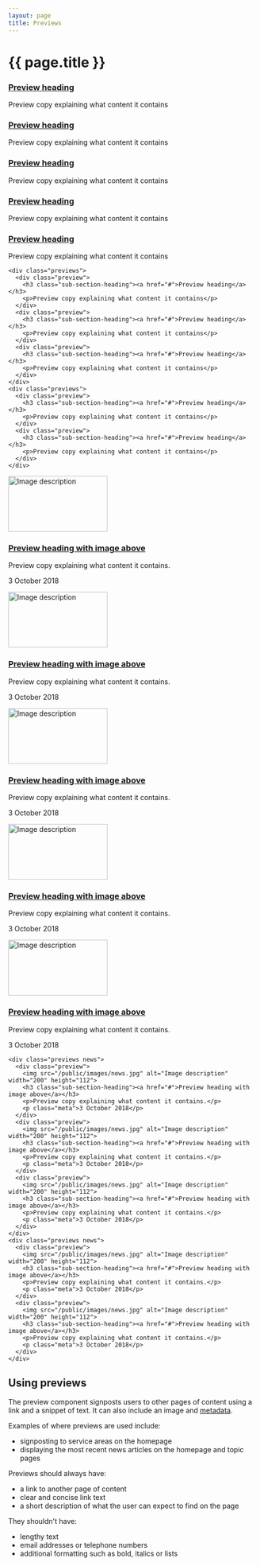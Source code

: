 ```yaml
---
layout: page
title: Previews
---
```


# {{ page.title }}

<div class="previews">
  <div class="preview">
    <h3 class="sub-section-heading"><a href="#">Preview heading</a></h3>
    <p>Preview copy explaining what content it contains</p>
  </div>
  <div class="preview">
    <h3 class="sub-section-heading"><a href="#">Preview heading</a></h3>
    <p>Preview copy explaining what content it contains</p>
  </div>
  <div class="preview">
    <h3 class="sub-section-heading"><a href="#">Preview heading</a></h3>
    <p>Preview copy explaining what content it contains</p>
  </div>
</div>
<div class="previews">
  <div class="preview">
    <h3 class="sub-section-heading"><a href="#">Preview heading</a></h3>
    <p>Preview copy explaining what content it contains</p>
  </div>
  <div class="preview">
    <h3 class="sub-section-heading"><a href="#">Preview heading</a></h3>
    <p>Preview copy explaining what content it contains</p>
  </div>
</div>

    <div class="previews">
      <div class="preview">
        <h3 class="sub-section-heading"><a href="#">Preview heading</a></h3>
        <p>Preview copy explaining what content it contains</p>
      </div>
      <div class="preview">
        <h3 class="sub-section-heading"><a href="#">Preview heading</a></h3>
        <p>Preview copy explaining what content it contains</p>
      </div>
      <div class="preview">
        <h3 class="sub-section-heading"><a href="#">Preview heading</a></h3>
        <p>Preview copy explaining what content it contains</p>
      </div>
    </div>
    <div class="previews">
      <div class="preview">
        <h3 class="sub-section-heading"><a href="#">Preview heading</a></h3>
        <p>Preview copy explaining what content it contains</p>
      </div>
      <div class="preview">
        <h3 class="sub-section-heading"><a href="#">Preview heading</a></h3>
        <p>Preview copy explaining what content it contains</p>
      </div>
    </div>

<div class="previews news">
  <div class="preview">
    <img src="/public/images/news.jpg" alt="Image description" width="200" height="112">
    <h3 class="sub-section-heading"><a href="#">Preview heading with image above</a></h3>
    <p>Preview copy explaining what content it contains.</p>
    <p class="meta">3 October 2018</p>
  </div>
  <div class="preview">
    <img src="/public/images/news.jpg" alt="Image description" width="200" height="112">
    <h3 class="sub-section-heading"><a href="#">Preview heading with image above</a></h3>
    <p>Preview copy explaining what content it contains.</p>
    <p class="meta">3 October 2018</p>
  </div>
  <div class="preview">
    <img src="/public/images/news.jpg" alt="Image description" width="200" height="112">
    <h3 class="sub-section-heading"><a href="#">Preview heading with image above</a></h3>
    <p>Preview copy explaining what content it contains.</p>
    <p class="meta">3 October 2018</p>
  </div>
</div>
<div class="previews news">
  <div class="preview">
    <img src="/public/images/news.jpg" alt="Image description" width="200" height="112">
    <h3 class="sub-section-heading"><a href="#">Preview heading with image above</a></h3>
    <p>Preview copy explaining what content it contains.</p>
    <p class="meta">3 October 2018</p>
  </div>
  <div class="preview">
    <img src="/public/images/news.jpg" alt="Image description" width="200" height="112">
    <h3 class="sub-section-heading"><a href="#">Preview heading with image above</a></h3>
    <p>Preview copy explaining what content it contains.</p>
    <p class="meta">3 October 2018</p>
  </div>
</div>

    <div class="previews news">
      <div class="preview">
        <img src="/public/images/news.jpg" alt="Image description" width="200" height="112">
        <h3 class="sub-section-heading"><a href="#">Preview heading with image above</a></h3>
        <p>Preview copy explaining what content it contains.</p>
        <p class="meta">3 October 2018</p>
      </div>
      <div class="preview">
        <img src="/public/images/news.jpg" alt="Image description" width="200" height="112">
        <h3 class="sub-section-heading"><a href="#">Preview heading with image above</a></h3>
        <p>Preview copy explaining what content it contains.</p>
        <p class="meta">3 October 2018</p>
      </div>
      <div class="preview">
        <img src="/public/images/news.jpg" alt="Image description" width="200" height="112">
        <h3 class="sub-section-heading"><a href="#">Preview heading with image above</a></h3>
        <p>Preview copy explaining what content it contains.</p>
        <p class="meta">3 October 2018</p>
      </div>
    </div>
    <div class="previews news">
      <div class="preview">
        <img src="/public/images/news.jpg" alt="Image description" width="200" height="112">
        <h3 class="sub-section-heading"><a href="#">Preview heading with image above</a></h3>
        <p>Preview copy explaining what content it contains.</p>
        <p class="meta">3 October 2018</p>
      </div>
      <div class="preview">
        <img src="/public/images/news.jpg" alt="Image description" width="200" height="112">
        <h3 class="sub-section-heading"><a href="#">Preview heading with image above</a></h3>
        <p>Preview copy explaining what content it contains.</p>
        <p class="meta">3 October 2018</p>
      </div>
    </div>

## Using previews

The preview component signposts users to other pages of content using a link and a snippet of text. It can also include an image and <a href="/docs/core/elements/meta">metadata</a>.

Examples of where previews are used include:
<ul>
  <li>signposting to service areas on the homepage</li>
  <li>displaying the most recent news articles on the homepage and topic pages</li>
</ul>
Previews should always have:
<ul>
  <li>a link to another page of content</li>
  <li>clear and concise link text</li>
  <li>a short description of what the user can expect to find on the page</li>
</ul>
They shouldn't have:
<ul>
  <li>lengthy text</li>
  <li>email addresses or telephone numbers</li>
  <li>additional formatting such as bold, italics or lists</li>
</ul>
